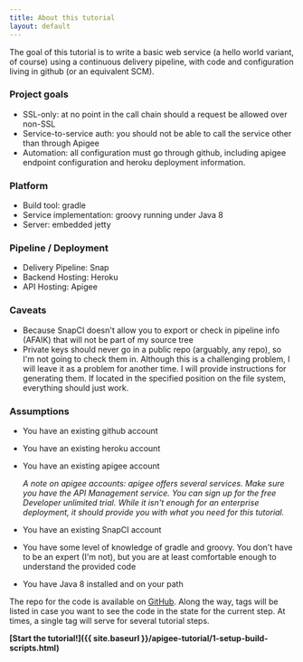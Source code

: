 ```yaml
---
title: About this tutorial
layout: default
---
```


The goal of this tutorial is to write a basic web service (a hello world variant, of course) using a continuous delivery pipeline, with code and configuration living in github (or an equivalent SCM).

### Project goals
- SSL-only: at no point in the call chain should a request be allowed over non-SSL
- Service-to-service auth: you should not be able to call the service other than through Apigee
- Automation: all configuration must go through github, including apigee endpoint configuration and heroku deployment information.

### Platform
- Build tool: gradle
- Service implementation: groovy running under Java 8
- Server: embedded jetty

### Pipeline / Deployment
- Delivery Pipeline: Snap
- Backend Hosting: Heroku
- API Hosting: Apigee

### Caveats
- Because SnapCI doesn't allow you to export or check in pipeline info (AFAIK) that will not be part of my source tree
- Private keys should never go in a public repo (arguably, any repo), so I'm not going to check them in. Although this is a challenging problem, I will leave it as a problem for another time. I will provide instructions for generating them. If located in the specified position on the file system, everything should just work.

### Assumptions
- You have an existing github account
- You have an existing heroku account
- You have an existing apigee account

  *A note on apigee accounts: apigee offers several services. Make sure you have the API Management service. You can sign up for
the free Developer unlimited trial. While it isn't enough for an enterprise deployment, it should provide you with
what you need for this tutorial.*
- You have an existing SnapCI account
- You have some level of knowledge of gradle and groovy. You don't have to be an expert (I'm not), but you are at least comfortable enough to understand the provided code
- You have Java 8 installed and on your path

The repo for the code is available on [GitHub](https://github.com/danielsomerfield/apigee-tutorial.git).
Along the way, tags will be listed in case you want to see the code in the state for the current step. At times, a single tag will serve for several tutorial steps.

**[Start the tutorial!]({{ site.baseurl }}/apigee-tutorial/1-setup-build-scripts.html)**
